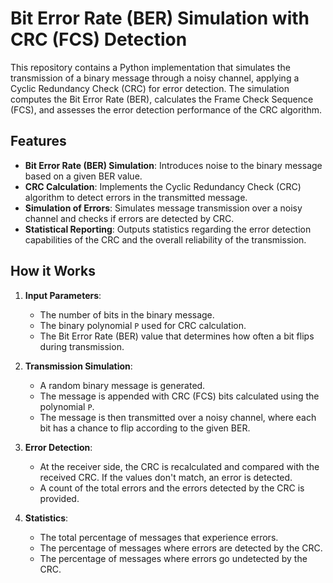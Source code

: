 # Bit Error Rate (BER) Simulation with CRC (FCS) Detection

This repository contains a Python implementation that simulates the transmission of a binary message through a noisy channel, applying a Cyclic Redundancy Check (CRC) for error detection. The simulation computes the Bit Error Rate (BER), calculates the Frame Check Sequence (FCS), and assesses the error detection performance of the CRC algorithm.

## Features

- **Bit Error Rate (BER) Simulation**: Introduces noise to the binary message based on a given BER value.
- **CRC Calculation**: Implements the Cyclic Redundancy Check (CRC) algorithm to detect errors in the transmitted message.
- **Simulation of Errors**: Simulates message transmission over a noisy channel and checks if errors are detected by CRC.
- **Statistical Reporting**: Outputs statistics regarding the error detection capabilities of the CRC and the overall reliability of the transmission.

## How it Works

1. **Input Parameters**:
    - The number of bits in the binary message.
    - The binary polynomial `P` used for CRC calculation.
    - The Bit Error Rate (BER) value that determines how often a bit flips during transmission.

2. **Transmission Simulation**:
    - A random binary message is generated.
    - The message is appended with CRC (FCS) bits calculated using the polynomial `P`.
    - The message is then transmitted over a noisy channel, where each bit has a chance to flip according to the given BER.

3. **Error Detection**:
    - At the receiver side, the CRC is recalculated and compared with the received CRC. If the values don't match, an error is detected.
    - A count of the total errors and the errors detected by the CRC is provided.

4. **Statistics**:
    - The total percentage of messages that experience errors.
    - The percentage of messages where errors are detected by the CRC.
    - The percentage of messages where errors go undetected by the CRC.
